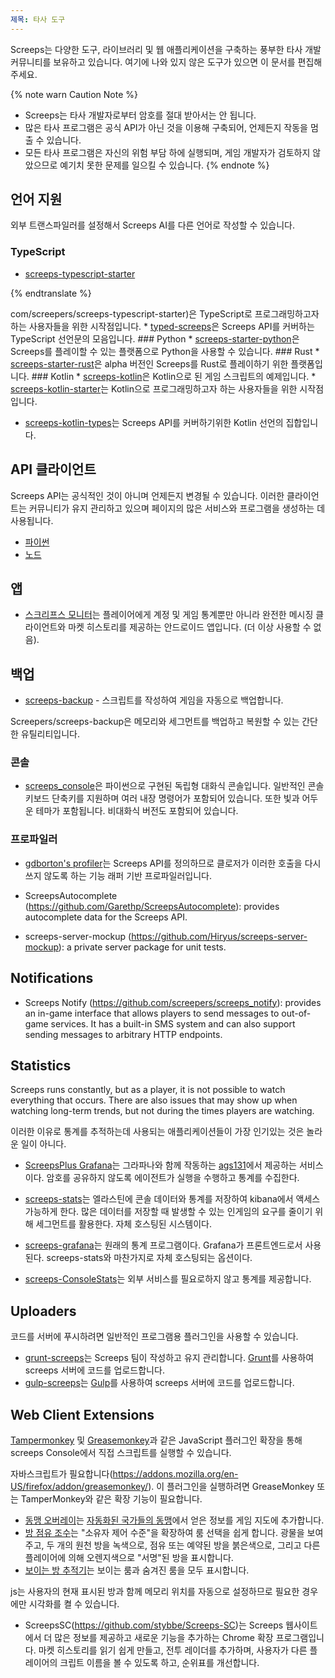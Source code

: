 ```yaml
---
제목: 타사 도구
---
```

Screeps는 다양한 도구, 라이브러리 및 웹 애플리케이션을 구축하는 풍부한 타사 개발 커뮤니티를 보유하고 있습니다. 여기에 나와 있지 않은 도구가 있으면 이 문서를 편집해주세요.

{% note warn Caution Note %}
* Screeps는 타사 개발자로부터 암호를 절대 받아서는 안 됩니다.
* 많은 타사 프로그램은 공식 API가 아닌 것을 이용해 구축되어, 언제든지 작동을 멈출 수 있습니다.
* 모든 타사 프로그램은 자신의 위험 부담 하에 실행되며, 게임 개발자가 검토하지 않았으므로 예기치 못한 문제를 일으킬 수 있습니다.
{% endnote %}

## 언어 지원

외부 트랜스파일러를 설정해서 Screeps AI를 다른 언어로 작성할 수 있습니다.

### TypeScript

* [screeps-typescript-starter](https://github.com/NightshadeGame/screeps-typescript-starter)

{% endtranslate %}

com/screepers/screeps-typescript-starter)은 TypeScript로 프로그래밍하고자 하는 사용자들을 위한 시작점입니다. * [typed-screeps](https://github.com/screepers/typed-screeps)은 Screeps API를 커버하는 TypeScript 선언문의 모음입니다. ### Python * [screeps-starter-python](https://github.com/daboross/screeps-starter-python/)은 Screeps를 플레이할 수 있는 플랫폼으로 Python을 사용할 수 있습니다. ### Rust * [screeps-starter-rust](https://github.com/daboross/screeps-starter-rust)은 alpha 버전인 Screeps를 Rust로 플레이하기 위한 플랫폼입니다. ### Kotlin * [screeps-kotlin](https://github.com/exaV/screeps-kotlin)은 Kotlin으로 된 게임 스크립트의 예제입니다. * [screeps-kotlin-starter](https://github.com/exaV/screeps-kotlin-starter)는 Kotlin으로 프로그래밍하고자 하는 사용자들을 위한 시작점입니다.

* [screeps-kotlin-types](https://github.com/exaV/screeps-kotlin-types)는 Screeps API를 커버하기위한 Kotlin 선언의 집합입니다.

## API 클라이언트

Screeps API는 공식적인 것이 아니며 언제든지 변경될 수 있습니다. 이러한 클라이언트는 커뮤니티가 유지 관리하고 있으며 페이지의 많은 서비스와 프로그램을 생성하는 데 사용됩니다.
*   [파이썬](https://github.com/screepers/python-screeps)
*   [노드](https://github.com/screepers/node-screeps-api)

## 앱

*   [스크리프스 모니터](https://play.google.com/store/apps/details?id=com.danielscholte.screepsmonitor)는 플레이어에게 계정 및 게임 통계뿐만 아니라 완전한 메시징 클라이언트와 마켓 히스토리를 제공하는 안드로이드 앱입니다. (더 이상 사용할 수 없음).

## 백업

*   [screeps-backup](https://github.com/exav/screeps-backup) - 스크립트를 작성하여 게임을 자동으로 백업합니다.

Screepers/screeps-backup은 메모리와 세그먼트를 백업하고 복원할 수 있는 간단한 유틸리티입니다.

### 콘솔

* [screeps_console](https://github.com/screepers/screeps_console)은 파이썬으로 구현된 독립형 대화식 콘솔입니다. 일반적인 콘솔 키보드 단축키를 지원하며 여러 내장 명령어가 포함되어 있습니다. 또한 빛과 어두운 테마가 포함됩니다. 비대화식 버전도 포함되어 있습니다.

### 프로파일러

* [gdborton's profiler](https://github.com/gdborton/screeps-profiler)는 Screeps API를 정의하므로 클로저가 이러한 호출을 다시 쓰지 않도록 하는 기능 래퍼 기반 프로파일러입니다.

* ScreepsAutocomplete (https://github.com/Garethp/ScreepsAutocomplete): provides autocomplete data for the Screeps API.
* screeps-server-mockup (https://github.com/Hiryus/screeps-server-mockup): a private server package for unit tests.

## Notifications

* Screeps Notify (https://github.com/screepers/screeps_notify): provides an in-game interface that allows players to send messages to out-of-game services. It has a built-in SMS system and can also support sending messages to arbitrary HTTP endpoints.

## Statistics

Screeps runs constantly, but as a player, it is not possible to watch everything that occurs. There are also issues that may show up when watching long-term trends, but not during the times players are watching.

이러한 이유로 통계를 추적하는데 사용되는 애플리케이션들이 가장 인기있는 것은 놀라운 일이 아니다. 
*   [ScreepsPlus Grafana](https://screepspl.us/services/grafana)는 그라파나와 함께 작동하는 [ags131]()에서 제공하는 서비스이다. 암호를 공유하지 않도록 에이전트가 실행을 수행하고 통계를 수집한다.
*   [screeps-stats](https://github.com/screepers/screeps-stats)는 엘라스틴에 콘솔 데이터와 통계를 저장하여 kibana에서 액세스 가능하게 한다. 많은 데이터를 저장할 때 발생할 수 있는 인게임의 요구를 줄이기 위해 세그먼트를 활용한다. 자체 호스팅된 시스템이다.
*   [screeps-grafana](https://github.com/screepers/screeps-grafana)는 원래의 통계 프로그램이다. Grafana가 프론트엔드로서 사용된다. screeps-stats와 마찬가지로 자체 호스팅되는 옵션이다.

*   [screeps-ConsoleStats](https://github.com/screepers/screeps-ConsoleStats)는 외부 서비스를 필요로하지 않고 통계를 제공합니다.

## Uploaders

코드를 서버에 푸시하려면 일반적인 프로그램용 플러그인을 사용할 수 있습니다.
*   [grunt-screeps](https://github.com/screepers/grunt-screeps)는 Screeps 팀이 작성하고 유지 관리합니다. [Grunt](https://gruntjs.com/)를 사용하여 screeps 서버에 코드를 업로드합니다.
*   [gulp-screeps](https://github.com/screepers/gulp-screeps)는 [Gulp](http://gulpjs.com/)를 사용하여 screeps 서버에 코드를 업로드합니다.

## Web Client Extensions

[Tampermonkey](https://chrome.google.com/webstore/detail/tampermonkey/dhdgffkkebhmkfjojejmpbldmpobfkfo?hl=en) 및 [Greasemonkey](https://addons.mozilla.org/en-US/firefox/addon/greasemonkey/)과 같은 JavaScript 플러그인 확장을 통해 screeps Console에서 직접 스크립트를 실행할 수 있습니다.

자바스크립트가 필요합니다(https://addons.mozilla.org/en-US/firefox/addon/greasemonkey/). 이 플러그인을 실행하려면 GreaseMonkey 또는 TamperMonkey와 같은 확장 기능이 필요합니다.

* [동맹 오버레이](https://raw.githubusercontent.com/LeagueOfAutomatedNations/loan-browser-ext/master/dist/alliance-overlay.user.js)는 [자동화된 국가들의 동맹](http://www.leagueofautomatednations.com/map)에서 얻은 정보를 게임 지도에 추가합니다.
* [방 점유 조수](https://github.com/Esryok/screeps-browser-ext/raw/master/room-claim-assistant.user.js)는 "소유자 제어 수준"을 확장하여 룸 선택을 쉽게 합니다. 광물을 보여주고, 두 개의 원천 방을 녹색으로, 점유 또는 예약된 방을 붉은색으로, 그리고 다른 플레이어에 의해 오렌지색으로 "서명"된 방을 표시합니다.
* [보이는 방 추적기](https://github.com/Esryok/screeps-browser-ext/blob/master/visible-room-tracker.user.js)는 보이는 룸과 숨겨진 룸을 모두 표시합니다.

js는 사용자의 현재 표시된 방과 함께 메모리 위치를 자동으로 설정하므로 필요한 경우에만 시각화를 켤 수 있습니다.
* ScreepsSC(https://github.com/stybbe/Screeps-SC)는 Screeps 웹사이트에서 더 많은 정보를 제공하고 새로운 기능을 추가하는 Chrome 확장 프로그램입니다. 마켓 히스토리를 읽기 쉽게 만들고, 전투 레이더를 추가하며, 사용자가 다른 플레이어의 크립트 이름을 볼 수 있도록 하고, 순위표를 개선합니다.